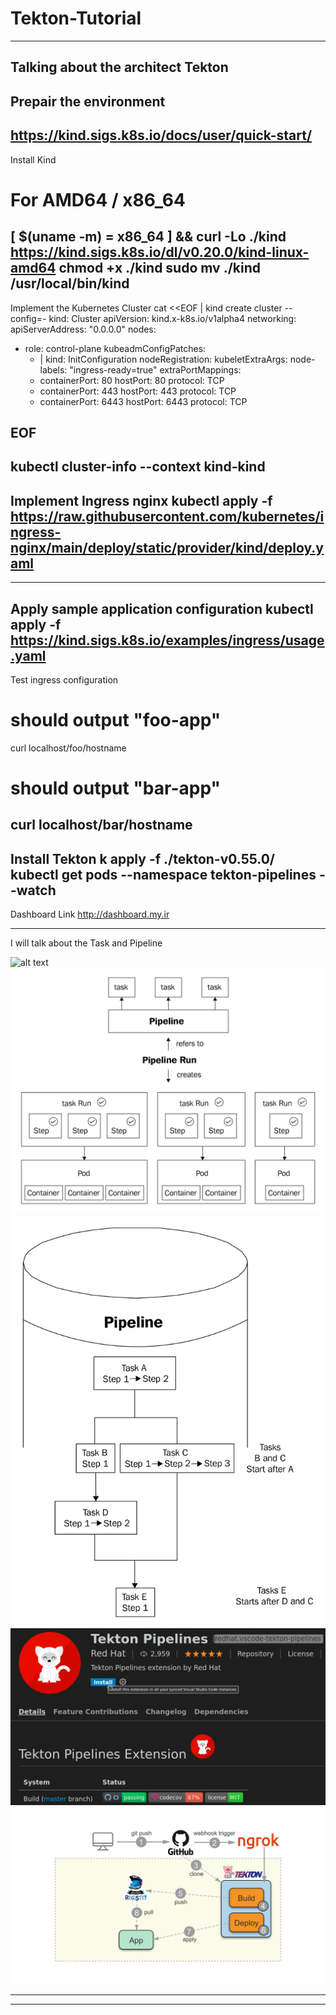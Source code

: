 # Tekton-Tutorial
---------------------------------------------------------------------------------------------------------------------------
Talking about the architect Tekton
---------------------------------------------------------------------------------------------------------------------------
Prepair the environment
---------------------------------------------------------------------------------------------------------------------------
https://kind.sigs.k8s.io/docs/user/quick-start/
---------------------------------------------------------------------------------------------------------------------------
Install Kind
# For AMD64 / x86_64
[ $(uname -m) = x86_64 ] && curl -Lo ./kind https://kind.sigs.k8s.io/dl/v0.20.0/kind-linux-amd64
chmod +x ./kind
sudo mv ./kind /usr/local/bin/kind
---------------------------------------------------------------------------------------------------------------------------
Implement the Kubernetes Cluster
cat <<EOF | kind create cluster --config=-
kind: Cluster
apiVersion: kind.x-k8s.io/v1alpha4
networking:
  apiServerAddress: "0.0.0.0"
nodes:
- role: control-plane
  kubeadmConfigPatches:
  - |
    kind: InitConfiguration
    nodeRegistration:
      kubeletExtraArgs:
        node-labels: "ingress-ready=true"
  extraPortMappings:
  - containerPort: 80
    hostPort: 80
    protocol: TCP
  - containerPort: 443
    hostPort: 443
    protocol: TCP
  - containerPort: 6443
    hostPort: 6443
    protocol: TCP

EOF
---------------------------------------------------------------------------------------------------------------------------
kubectl cluster-info --context kind-kind
---------------------------------------------------------------------------------------------------------------------------
Implement Ingress nginx 
kubectl apply -f https://raw.githubusercontent.com/kubernetes/ingress-nginx/main/deploy/static/provider/kind/deploy.yaml
---------------------------------------------------------------------------------------------------------------------------
---------------------------------------------------------------------------------------------------------------------------
Apply sample application configuration
kubectl apply -f https://kind.sigs.k8s.io/examples/ingress/usage.yaml
---------------------------------------------------------------------------------------------------------------------------
Test ingress configuration
# should output "foo-app"
curl localhost/foo/hostname
# should output "bar-app"
curl localhost/bar/hostname
---------------------------------------------------------------------------------------------------------------------------
Install Tekton
k apply -f ./tekton-v0.55.0/
kubectl get pods --namespace tekton-pipelines --watch
---------------------------------------------------------------------------------------------------------------------------
Dashboard Link
http://dashboard.my.ir

---------------------------------------------------------------------------------------------------------------------------
I will talk about the Task and Pipeline 

![alt text](https://github.com/iraj-norouzi/Tekton-Tutorial/blob/main/pictures/2.png?raw=true)
![alt text](https://github.com/iraj-norouzi/Tekton-Tutorial/blob/main/pictures/1.png?raw=true)
![alt text](https://github.com/iraj-norouzi/Tekton-Tutorial/blob/main/pictures/3.png?raw=true)
![alt text](https://github.com/iraj-norouzi/Tekton-Tutorial/blob/main/pictures/4.png?raw=true)
![alt text](https://github.com/iraj-norouzi/Tekton-Tutorial/blob/main/pictures/5.png?raw=true)

---------------------------------------------------------------------------------------------------------------------------
---------------------------------------------------------------------------------------------------------------------------

